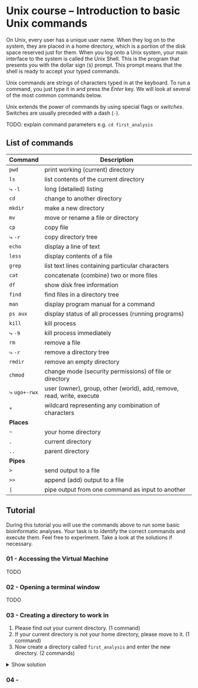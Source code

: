 # Unix course – Introduction to basic Unix commands

On Unix, every user has a unique user name. When they log on to the system, they are placed in a home directory, which is a portion of the disk space reserved just for them. When you log onto a Unix system, your main interface to the system is  called the Unix Shell. This is the program that presents you with the dollar sign (`$`) prompt. This prompt means that the shell is ready to accept your typed commands.

Unix commands are strings of characters typed in at the keyboard. To  run a command, you just type it in and press the *Enter* key. We will look at several of the most common commands below. 

Unix extends the power of commands by using special flags or *switches*. Switches are usually preceded with a dash (`-`).

TODO: explain command parameters e.g. `cd first_analysis`

## List of commands

| Command             | Description                                                  |
| ------------------- | ------------------------------------------------------------ |
| `pwd`               | print working (current) directory                            |
| `ls`                | list contents of the current directory                       |
| &#10551; `-l`       | long (detailed) listing                                      |
| `cd`                | change to another directory                                  |
| `mkdir`             | make a new directory                                         |
| `mv`                | move or rename a file or directory                           |
| `cp`                | copy file                                                    |
| &#10551; `-r`       | copy directory tree                                          |
| `echo`              | display a line of text                                       |
| `less`              | display contents of a file                                   |
| `grep`              | list text lines containing particular characters             |
| `cat`               | concatenate (combine) two or more files                      |
| `df`                | show disk free information                                   |
| `find`              | find files in a directory tree                               |
| `man`               | display program manual for a command                         |
| `ps aux`            | display status of all processes (running programs)           |
| `kill`              | kill process                                                 |
| &#10551; `-9`       | kill process immediately                                     |
| `rm`                | remove a file                                                |
| &#10551; `-r`       | remove a directory tree                                      |
| `rmdir`             | remove an empty directory                                    |
| `chmod`             | change mode (security permissions) of file or directory      |
| &#10551; `ugo+-rwx` | user (owner), group, other (world), add, remove, read, write, execute |
| `*`                 | wildcard representing any combination of characters          |
| **Places** |  |
| `~`                 | your home directory                                          |
| `.`                 | current directory                                            |
| `..`                | parent directory                                             |
| **Pipes** |  |
| `>`                 | send output to a file                                        |
| `>>`                | append (add) output to a file                                |
| `\|`                 | pipe output from one command as input to another             |

## Tutorial

During this tutorial you will use the commands above to run some basic bioinformatic analyses.
Your task is to identify the correct commands and execute them. Feel free to experiment. Take a look at the solutions if necessary.

### 01 - Accessing the Virtual Machine

TODO

### 02 - Opening a terminal window

TODO

### 03 - Creating a directory to work in

1. Please find out your current directory. (1 command)
2. If your current directory is not your home directory, please move to it. (1 command)
3. Now create a directory called `first_analysis` and enter the new directory. (2 commands)

<details><summary>Show solution</summary><pre><code>
pwd
cd ~
mkdir first_analysis
cd first_analysis
</code></pre></details>

### 04 - 